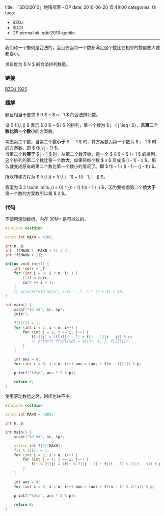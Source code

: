 title: 「SDOI2010」地精部落 - DP
date: 2016-06-20 15:49:00
categories: OI
tags:
  - BZOJ
  - SDOI
  - DP
permalink: sdoi2010-goblin
---

我们称一个排列是合法的，当且仅当每一个数都满足这个数比它相邻的数都要大或都要小。

求长度为 $ N $ 的合法排列数量。

<!-- more -->

### 链接
[BZOJ 1925](http://www.lydsy.com/JudgeOnline/problem.php?id=1925)

### 题解
题目相当于要求 $ 0 $ ~ $ n - 1 $ 的合法排列数。

设 $ f(i,\ j) $ 表示 $ 0 $ ~ $ i $ 的排列，第一个数为 $ j $（$ j \leq i $），**且第二个数比第一个数小**的方案数。

考虑第二个数，当第二个数**小于** $ j - 1 $ 时，其方案数为第一个数为 $ j - 1 $ 时的方案数，即 $ f(i,\ j - 1) $。  
当第二个数**等于** $ j - 1 $ 时，从第二个数开始，是一个 $ 0 $ ~ $ i - 1 $ 的排列，这个排列的第二个数比第一个数**大**。如果将每个数 $ x $ 变成 $ (i - 1) - x $，那么就变成原有的第二个数比第一个数小的情况了。即 $ f(i - 1,\ (i - 1) - (j - 1)) $。

所以转移方程为 $ f(i,\ j) = f(i,\ j - 1) + f(i - 1, i - j) $。

答案为 $ 2 \sum\limits_{i = 0} ^ {n - 1} f(n - 1,\ i) $，因为要考虑第二个数**大于**第一个数的方案数所以乘 $ 2 $。

### 代码
不使用滚动数组，内存 30M+ 是可以过的。

```c++
#include <cstdio>

const int MAXN = 4200;

int n, p;
int _f[MAXN * (MAXN + 1) / 2];
int *f[MAXN + 1];

inline void init() {
	int *curr = _f;
	for (int i = 0; i < n; i++) {
		f[i] = curr;
		curr += i + 1;
	}
	// printf("%ld %d\n", curr - _f, n * (n + 1) / 2);
}

int main() {
	scanf("%d %d", &n, &p);
	init();

	f[1][1] = 1;
	for (int i = 2; i < n; i++) {
		for (int j = 1; j <= i; j++) {
			f[i][j] = (f[i][j - 1] + f[i - 1][i - j]) % p;
			// printf("f[%d][%d] = %d\n", i, j, f[i][j]);
		}
	}

	int ans = 0;
	for (int i = 0; i < n; i++) ans = (ans + f[n - 1][i]) % p;

	printf("%d\n", ans * 2 % p);

	return 0;
}
```

使用滚动数组之后，时间也快不少。

```c++
#include <cstdio>

const int MAXN = 4200;

int n, p;

int main() {
	scanf("%d %d", &n, &p);

	static int f[2][MAXN];
	f[1 % 2][1] = 1;
	for (int i = 2; i < n; i++) {
		for (int j = 1; j <= i; j++) {
			f[i % 2][j] = (f[i % 2][j - 1] + f[(i - 1) % 2][i - j]) % p;
		}
	}

	int ans = 0;
	for (int i = 0; i < n; i++) ans = (ans + f[(n - 1) % 2][i]) % p;

	printf("%d\n", ans * 2 % p);

	return 0;
}
```
